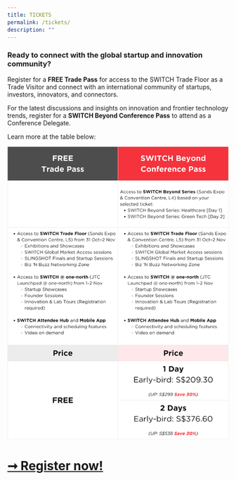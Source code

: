 ```yaml
---
title: TICKETS
permalink: /tickets/
description: ""
---
```

### Ready to connect with the global startup and innovation community?

Register for a **FREE Trade Pass** for access to the SWITCH Trade Floor as a Trade Visitor and connect with an international community of startups, investors, innovators, and connectors.

For the latest discussions and insights on innovation and frontier technology trends, register for a **SWITCH Beyond Conference Pass** to attend as a Conference Delegate.

Learn more at the table below:

![Price table for SWITCH 2023](/images/2023/Infographics/infographic_switch2023_tickets_earlybird_1200p_v1.png)

# **[➞ Register now!](https://www.2023.switchsg.org/event/6c0fef40-8246-423a-8e02-c256dbdaf617/summary)**